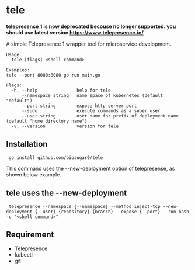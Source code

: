 # tele

**telepresence 1 is now deprecated becouse no longer supported. you should use latest version https://www.telepresence.io/**

A simple Telepresence 1 wrapper tool for microservice development.

```
Usage:
  tele [flags] <shell command>

Examples:
tele --port 8080:8080 go run main.go

Flags:
  -h, --help               help for tele
      --namespace string   name space of kubernetes (default "default")
      --port string        expose http server port
      --sudo               execute commands as a super user
      --user string        user name for prefix of deployment name. (default "home directory name")
  -v, --version            version for tele
```

## Installation

```
 go install github.com/biosugar0/tele
```

This command uses the --new-deployment option of telepresense, as shown below example.

## tele uses the --new-deployment

```
 telepresence --namespace {--namespace} --method inject-tcp --new-deployment {--user}-{repository}-{branch} --expose {--port} --run bash -c "<shell command>"
```



## Requirement

* Telepresence
* kubectl
* git
